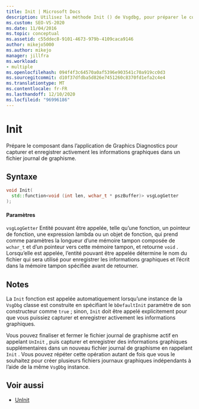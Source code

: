 ```yaml
---
title: Init | Microsoft Docs
description: Utilisez la méthode Init () de Vsgdbg, pour préparer le composant dans l’application de Graphics Diagnostics pour enregistrer des informations graphiques.
ms.custom: SEO-VS-2020
ms.date: 11/04/2016
ms.topic: conceptual
ms.assetid: c55ddec8-9101-4673-979b-4109caca9146
author: mikejo5000
ms.author: mikejo
manager: jillfra
ms.workload:
- multiple
ms.openlocfilehash: 094f4f3c64570a0af5396e903541c70a919cc0d3
ms.sourcegitcommit: d10f37dfdba5d826e7451260c8370fd1efa2c4e4
ms.translationtype: MT
ms.contentlocale: fr-FR
ms.lasthandoff: 12/10/2020
ms.locfileid: "96996186"
---
```

# <a name="init"></a>Init
Prépare le composant dans l’application de Graphics Diagnostics pour capturer et enregistrer activement les informations graphiques dans un fichier journal de graphisme.

## <a name="syntax"></a>Syntaxe

```C++
void Init(
  std::function<void (int len, wchar_t * pszBuffer)> vsgLogGetter
);
```

#### <a name="parameters"></a>Paramètres
 `vsgLogGetter` Entité pouvant être appelée, telle qu’une fonction, un pointeur de fonction, une expression lambda ou un objet de fonction, qui prend comme paramètres la longueur d’une mémoire tampon composée de `wchar_t` et d’un pointeur vers cette mémoire tampon, et retourne `void` . Lorsqu’elle est appelée, l’entité pouvant être appelée détermine le nom du fichier qui sera utilisé pour enregistrer les informations graphiques et l’écrit dans la mémoire tampon spécifiée avant de retourner.

## <a name="remarks"></a>Notes
 La `Init` fonction est appelée automatiquement lorsqu’une instance de la `VsgDbg` classe est construite en spécifiant le `bDefaultInit` paramètre de son constructeur comme `true` ; sinon, `Init` doit être appelé explicitement pour que vous puissiez capturer et enregistrer activement les informations graphiques.

 Vous pouvez finaliser et fermer le fichier journal de graphisme actif en appelant `UnInit` , puis capturer et enregistrer des informations graphiques supplémentaires dans un nouveau fichier journal de graphisme en rappelant `Init` . Vous pouvez répéter cette opération autant de fois que vous le souhaitez pour créer plusieurs fichiers journaux graphiques indépendants à l’aide de la même `VsgDbg` instance.

## <a name="see-also"></a>Voir aussi
- [UnInit](init.md)